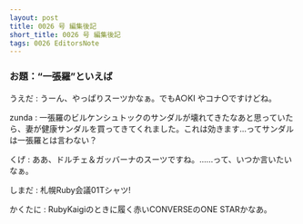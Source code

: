 ```yaml
---
layout: post
title: 0026 号 編集後記
short_title: 0026 号 編集後記
tags: 0026 EditorsNote
---
```



### お題：“一張羅”といえば

うえだ
: うーん、やっぱりスーツかなぁ。でもA○KI やコナ○ですけどね。

zunda
: 一張羅のビルケンシュトックのサンダルが壊れてきたなあと思っていたら、妻が健康サンダルを買ってきてくれました。これは効きます…ってサンダルは一張羅とは言わない？

くげ
: ああ、ドルチェ＆ガッバーナのスーツですね。……って、いつか言いたいなぁ。

しまだ
: 札幌Ruby会議01Tシャツ!

かくたに
: RubyKaigiのときに履く赤いCONVERSEのONE STARかなあ。


